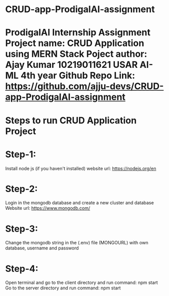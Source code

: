 # CRUD-app-ProdigalAI-assignment
ProdigalAI Internship Assignment
Project name: CRUD Application using MERN Stack
Poject author: Ajay Kumar 10219011621 USAR AI-ML 4th year
Github Repo Link: https://github.com/ajju-devs/CRUD-app-ProdigalAI-assignment
=========================================================================

Steps to run CRUD Application Project
=============================

Step-1:
======
Install node js (if you haven't installed)
website url: https://nodejs.org/en

Step-2:
======
Login in the mongodb database and create a new cluster and database
Website url: https://www.mongodb.com/

Step-3:
======
Change the mongodb string in the (.env) file (MONGOURL) with own database, username and password

Step-4:
======
Open terminal and go to the client directory and run command: npm start
Go to the server directory and run command: npm start



